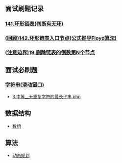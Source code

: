 ## 面试刷题记录
### [141.环形链表(判断有无环)](https://github.com/wuye251/algorithm/blob/master/%E5%8A%9B%E6%89%A3/%E9%9D%A2%E8%AF%95%E5%87%86%E5%A4%87/2020/141.%E7%8E%AF%E5%BD%A2%E9%93%BE%E8%A1%A8.php)
### [(回顾)142.环形链表入口节点(公式推导Floyd算法)]()
### [(注意边界)19.删除链表的倒数第N个节点](https://github.com/wuye251/algorithm/blob/master/%E5%8A%9B%E6%89%A3/%E9%9D%A2%E8%AF%95%E5%87%86%E5%A4%87/2020/19.%20%E5%88%A0%E9%99%A4%E9%93%BE%E8%A1%A8%E7%9A%84%E5%80%92%E6%95%B0%E7%AC%ACN%E4%B8%AA%E8%8A%82%E7%82%B9.php)

## 面试必刷题
### [字符串(滑动窗口)](https://github.com/wuye251/algorithm/tree/master/%E5%8A%9B%E6%89%A3/%E5%AD%97%E7%AC%A6%E4%B8%B2)
- [3.中等__无重复字符的最长子串.php](https://github.com/wuye251/algorithm/blob/master/%E5%8A%9B%E6%89%A3/%E5%AD%97%E7%AC%A6%E4%B8%B2/%E6%BB%91%E5%8A%A8%E7%AA%97%E5%8F%A3/3.%20%E4%B8%AD%E7%AD%89__%E6%97%A0%E9%87%8D%E5%A4%8D%E5%AD%97%E7%AC%A6%E7%9A%84%E6%9C%80%E9%95%BF%E5%AD%90%E4%B8%B2.php)


## 数据结构
- [数组](https://github.com/wuye251/algorithm/tree/master/%E5%8A%9B%E6%89%A3/%E6%95%B0%E7%BB%84)

## 算法
- [动态规划](https://github.com/wuye251/algorithm/tree/master/%E5%8A%9B%E6%89%A3/%E5%8A%A8%E6%80%81%E8%A7%84%E5%88%92)

